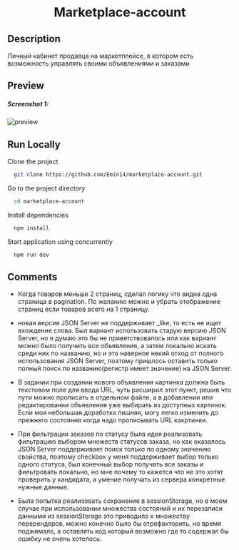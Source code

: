 <h1 align="center">Marketplace-account</h1>

## Description

Личный кабинет продавца на маркетплейсе, в котором есть возможность управлять своими объявлениями и заказами

## Preview

<h5>Screenshot 1:</h5>

![preview](https://github.com/user-attachments/assets/bca6f5d7-4c50-4eb2-9c8a-8c4f4715d444)

## Run Locally

Clone the project

```bash
  git clone https://github.com/Emin14/marketplace-account.git
```

Go to the project directory

```bash
  cd marketplace-account
```

Install dependencies

```bash
  npm install
```

Start application using concurrently

```bash
  npm run dev
```


## Comments

- Когда товаров меньше 2 страниц, сделал логику что видна одна страница в pagination. По желанию можно и убрать отображение страниц если товаров всего на 1 страницу.

- новая версия JSON Server не поддерживает _like, то есть не ищет вхождение слова. Был вариант использовать старую версию JSON Server, но я думаю это бы не приветствовалось или как вариант можно было получить все объявления, а затем локально искать среди них по названию, но и это наверное некий отход от полного использования JSON Server, поэтому пришлось оставить только полный поиск по названию(регистр имеет значение) на JSON Server.

- В задании при создании нового объявления картинка должна быть текстовом поле для ввода URL, чуть расширил этот пункт, решив что пути можно прописать в отдельном файле, а в добавлении или редактировании объявления уже выбирать из доступных картинок. Если моя небольшая доработка лишняя, могу легко изменить до прежнего состояния когда надо прописывать URL какртинки.

- При фильтрации заказов по статусу была идея реализовать фильтрацию выбором множеств статусов заказа, но как оказалось JSON Server поддерживает поиск только по одному значению свойства, поэтому checkbox у меня поддерживает выбор только одного статуса, был конечный выбор получать все заказы и фильтровать локально, но мне почему то кажется что не это хотят проверить у кандидата, а умение получать из сервера конкретные нужные данные. 

- Была попытка реализовать сохранение в sessionStorage, но в моем случае при использовании множества состояний и их перезаписи данными из sessionStorage это приводило к множеству перерендеров, можно конечно было бы отрефакторить, но время поджимало, а оставлять код который возможно где то содержал бы ошибку не очень хотелось.
